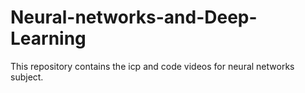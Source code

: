 # Neural-networks-and-Deep-Learning
This repository contains the icp and code videos for neural networks subject.
